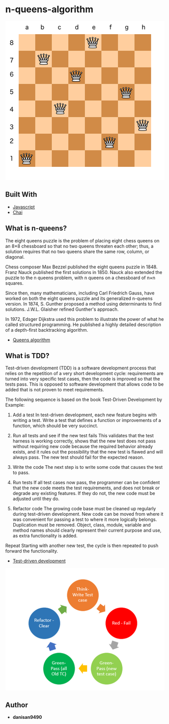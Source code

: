 # n-queens-algorithm

<img src="img/n-queens.png" width="500">

## Built With

* [Javascript](https://www.javascript.com)
* [Chai](https://www.npmjs.com/package/chai)

## What is n-queens?
The eight queens puzzle is the problem of placing eight chess queens on an 8×8 chessboard so that no two queens threaten each other; thus, a solution requires that no two queens share the same row, column, or diagonal.

Chess composer Max Bezzel published the eight queens puzzle in 1848. Franz Nauck published the first solutions in 1850. Nauck also extended the puzzle to the n queens problem, with n queens on a chessboard of n×n squares.

Since then, many mathematicians, including Carl Friedrich Gauss, have worked on both the eight queens puzzle and its generalized n-queens version. In 1874, S. Gunther proposed a method using determinants to find solutions. J.W.L. Glaisher refined Gunther's approach.

In 1972, Edsger Dijkstra used this problem to illustrate the power of what he called structured programming. He published a highly detailed description of a depth-first backtracking algorithm.

* [Queens algorithm](https://en.wikipedia.org/wiki/Eight_queens_puzzle)

## What is TDD?
Test-driven development (TDD) is a software development process that relies on the repetition of a very short development cycle: requirements are turned into very specific test cases, then the code is improved so that the tests pass. This is opposed to software development that allows code to be added that is not proven to meet requirements.

The following sequence is based on the book Test-Driven Development by Example:

1. Add a test
In test-driven development, each new feature begins with writing a test. Write a test that defines a function or improvements of a function, which should be very succinct.

2. Run all tests and see if the new test fails
This validates that the test harness is working correctly, shows that the new test does not pass without requiring new code because the required behavior already exists, and it rules out the possibility that the new test is flawed and will always pass. The new test should fail for the expected reason.

3. Write the code
The next step is to write some code that causes the test to pass. 

4. Run tests
If all test cases now pass, the programmer can be confident that the new code meets the test requirements, and does not break or degrade any existing features. If they do not, the new code must be adjusted until they do.

5. Refactor code
The growing code base must be cleaned up regularly during test-driven development. New code can be moved from where it was convenient for passing a test to where it more logically belongs. Duplication must be removed. Object, class, module, variable and method names should clearly represent their current purpose and use, as extra functionality is added.

Repeat
Starting with another new test, the cycle is then repeated to push forward the functionality.

* [Test-driven development](https://en.wikipedia.org/wiki/Test-driven_development)

<img src="img/TDD.png" width="500">


## Author

* **danisan9490**
